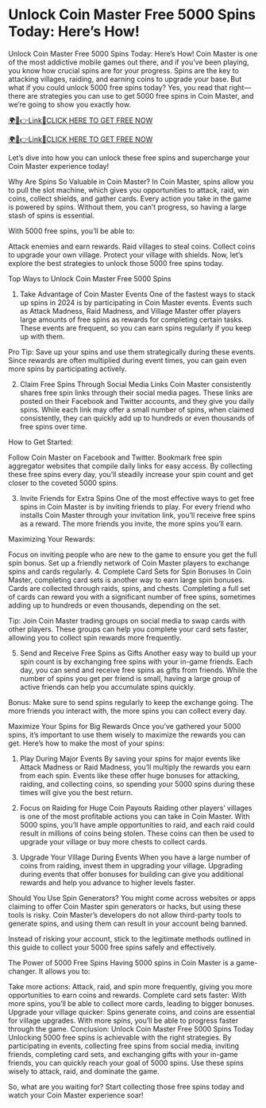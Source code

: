 # Unlock Coin Master Free 5000 Spins Today: Here’s How!
Unlock Coin Master Free 5000 Spins Today: Here’s How!
Coin Master is one of the most addictive mobile games out there, and if you’ve been playing, you know how crucial spins are for your progress. Spins are the key to attacking villages, raiding, and earning coins to upgrade your base. But what if you could unlock 5000 free spins today? Yes, you read that right—there are strategies you can use to get 5000 free spins in Coin Master, and we’re going to show you exactly how.

<a href="http://spacezones.org/rcoinmstr.html" rel="nofollow">🌍📱👉Link📲CLICK HERE TO GET FREE NOW</a>

<a href="http://spacezones.org/rcoinmstr.html" rel="nofollow">🌍📱👉Link📲CLICK HERE TO GET FREE NOW</a>



Let’s dive into how you can unlock these free spins and supercharge your Coin Master experience today!

Why Are Spins So Valuable in Coin Master?
In Coin Master, spins allow you to pull the slot machine, which gives you opportunities to attack, raid, win coins, collect shields, and gather cards. Every action you take in the game is powered by spins. Without them, you can’t progress, so having a large stash of spins is essential.

With 5000 free spins, you’ll be able to:

Attack enemies and earn rewards.
Raid villages to steal coins.
Collect coins to upgrade your own village.
Protect your village with shields.
Now, let’s explore the best strategies to unlock those 5000 free spins today.

Top Ways to Unlock Coin Master Free 5000 Spins
1. Take Advantage of Coin Master Events
One of the fastest ways to stack up spins in 2024 is by participating in Coin Master events. Events such as Attack Madness, Raid Madness, and Village Master offer players large amounts of free spins as rewards for completing certain tasks. These events are frequent, so you can earn spins regularly if you keep up with them.

Pro Tip: Save up your spins and use them strategically during these events. Since rewards are often multiplied during event times, you can gain even more spins by participating actively.

2. Claim Free Spins Through Social Media Links
Coin Master consistently shares free spin links through their social media pages. These links are posted on their Facebook and Twitter accounts, and they give you daily spins. While each link may offer a small number of spins, when claimed consistently, they can quickly add up to hundreds or even thousands of free spins over time.

How to Get Started:

Follow Coin Master on Facebook and Twitter.
Bookmark free spin aggregator websites that compile daily links for easy access.
By collecting these free spins every day, you’ll steadily increase your spin count and get closer to the coveted 5000 spins.

3. Invite Friends for Extra Spins
One of the most effective ways to get free spins in Coin Master is by inviting friends to play. For every friend who installs Coin Master through your invitation link, you’ll receive free spins as a reward. The more friends you invite, the more spins you’ll earn.

Maximizing Your Rewards:

Focus on inviting people who are new to the game to ensure you get the full spin bonus.
Set up a friendly network of Coin Master players to exchange spins and cards regularly.
4. Complete Card Sets for Spin Bonuses
In Coin Master, completing card sets is another way to earn large spin bonuses. Cards are collected through raids, spins, and chests. Completing a full set of cards can reward you with a significant number of free spins, sometimes adding up to hundreds or even thousands, depending on the set.

Tip: Join Coin Master trading groups on social media to swap cards with other players. These groups can help you complete your card sets faster, allowing you to collect spin rewards more frequently.

5. Send and Receive Free Spins as Gifts
Another easy way to build up your spin count is by exchanging free spins with your in-game friends. Each day, you can send and receive free spins as gifts from friends. While the number of spins you get per friend is small, having a large group of active friends can help you accumulate spins quickly.

Bonus: Make sure to send spins regularly to keep the exchange going. The more friends you interact with, the more spins you can collect every day.

Maximize Your Spins for Big Rewards
Once you’ve gathered your 5000 spins, it’s important to use them wisely to maximize the rewards you can get. Here’s how to make the most of your spins:

1. Play During Major Events
By saving your spins for major events like Attack Madness or Raid Madness, you’ll multiply the rewards you earn from each spin. Events like these offer huge bonuses for attacking, raiding, and collecting coins, so spending your 5000 spins during these times will give you the best return.

2. Focus on Raiding for Huge Coin Payouts
Raiding other players’ villages is one of the most profitable actions you can take in Coin Master. With 5000 spins, you’ll have ample opportunities to raid, and each raid could result in millions of coins being stolen. These coins can then be used to upgrade your village or buy more chests to collect cards.

3. Upgrade Your Village During Events
When you have a large number of coins from raiding, invest them in upgrading your village. Upgrading during events that offer bonuses for building can give you additional rewards and help you advance to higher levels faster.

Should You Use Spin Generators?
You might come across websites or apps claiming to offer Coin Master spin generators or hacks, but using these tools is risky. Coin Master’s developers do not allow third-party tools to generate spins, and using them can result in your account being banned.

Instead of risking your account, stick to the legitimate methods outlined in this guide to collect your 5000 free spins safely and effectively.

The Power of 5000 Free Spins
Having 5000 spins in Coin Master is a game-changer. It allows you to:

Take more actions: Attack, raid, and spin more frequently, giving you more opportunities to earn coins and rewards.
Complete card sets faster: With more spins, you’ll be able to collect more cards, leading to bigger bonuses.
Upgrade your village quicker: Spins generate coins, and coins are essential for village upgrades. With more spins, you’ll be able to progress faster through the game.
Conclusion: Unlock Coin Master Free 5000 Spins Today
Unlocking 5000 free spins is achievable with the right strategies. By participating in events, collecting free spins from social media, inviting friends, completing card sets, and exchanging gifts with your in-game friends, you can quickly reach your goal of 5000 spins. Use these spins wisely to attack, raid, and dominate the game.

So, what are you waiting for? Start collecting those free spins today and watch your Coin Master experience soar!
